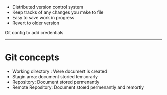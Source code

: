 - Distributed version control system
- Keep tracks of any changes you make to file
- Easy to save work in progress
- Revert to older version 

Git config to add credentials

----
# Git concepts
- Working directory : Were document is created
- Stagin area: document storied temporarly
- Repository: Document stored permenantly
- Remote Repository: Document stored permenantly and remortly